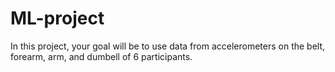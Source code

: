 # ML-project
In this project, your goal will be to use data from accelerometers on the belt, forearm, arm, and dumbell of 6 participants.
